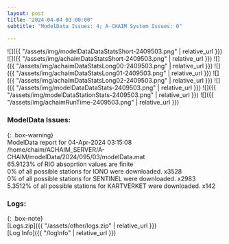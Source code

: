 ```yaml
---
layout: post
title: "2024-04-04 03:00:00"
subtitle: "ModelData Issues: 4; A-CHAIM System Issues: 0"

---
```


![]({{ "/assets/img/modelDataDataStatsShort-2409503.png" | relative_url }})
![]({{ "/assets/img/achaimDataStatsShort-2409503.png" | relative_url }})
![]({{ "/assets/img/achaimDataStatsLong00-2409503.png" | relative_url }})
![]({{ "/assets/img/achaimDataStatsLong01-2409503.png" | relative_url }})
![]({{ "/assets/img/achaimDataStatsLong02-2409503.png" | relative_url }})
![]({{ "/assets/img/modelDataDataStats-2409503.png" | relative_url }})
![]({{ "/assets/img/modelDataStationStats-2409503.png" | relative_url }})
![]({{ "/assets/img/achaimRunTime-2409503.png" | relative_url }})


### ModelData Issues:  
  
{: .box-warning}  
 ModelData report for 04-Apr-2024 03:15:08   
 /home/chaim/ACHAIM_SERVER/A-CHAIM/modelData/2024/095/03/modelData.mat   
 65.9123% of RIO absoprtion values are finite   
 0% of all possible stations for IONO were downloaded. x3528   
 0% of all possible stations for SENTINEL were downloaded. x2983   
 5.3512% of all possible stations for KARTVERKET were downloaded. x142   
  


### Logs:  
  
{: .box-note}  
[Logs.zip]({{ "/assets/other/logs.zip" | relative_url }})  
[Log Info]({{ "/logInfo" | relative_url }})  
